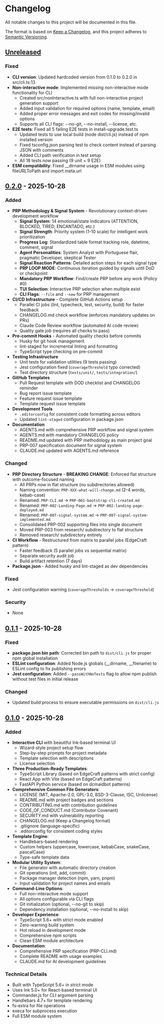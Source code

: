 # Changelog

All notable changes to this project will be documented in this file.

The format is based on [Keep a Changelog](https://keepachangelog.com/en/1.1.0/),
and this project adheres to [Semantic Versioning](https://semver.org/spec/v2.0.0.html).

## [Unreleased]

### Fixed
- **CLI version**: Updated hardcoded version from 0.1.0 to 0.2.0 in src/cli.ts:13
- **Non-interactive mode**: Implemented missing non-interactive mode functionality for CLI
  - Created src/nonInteractive.ts with full non-interactive project generation support
  - Added input validation for required options (name, template, email)
  - Added proper error messages and exit codes for missing/invalid options
  - Supports all CLI flags: --no-git, --no-install, --license, etc.
- **E2E tests**: Fixed all 5 failing E2E tests in install-upgrade.test.ts
  - Updated tests to use local build (node dist/cli.js) instead of npm installed version
  - Fixed tsconfig.json parsing test to check content instead of parsing JSON with comments
  - Added CLI path verification in test setup
  - All 18 tests now passing (9 unit + 9 E2E)
- **ESM compatibility**: Fixed __dirname usage in ESM modules using fileURLToPath and import.meta.url

## [0.2.0] - 2025-10-28

### Added
- **PRP Methodology & Signal System** - Revolutionary context-driven development workflow
  - **Signal System**: 14 emotional/state indicators (ATTENTION, BLOCKED, TIRED, ENCANTADO, etc.)
  - **Signal Strength**: Priority system (1-10 scale) for intelligent work prioritization
  - **Progress Log**: Standardized table format tracking role, datetime, comment, signal
  - **Agent Personalities**: System Analyst with Portuguese flair, pragmatic Developer, skeptical Tester
  - **Signal Reaction Patterns**: Detailed action steps for each signal type
  - **PRP LOOP MODE**: Continuous iteration guided by signals until DoD or checkpoint
  - **Mandatory PRP Workflow**: Find/create PRP before any work (Policy #0)
  - **TUI Selection**: Interactive PRP selection when multiple exist
  - **CLI Flags**: `--file` and `--new` for PRP management
- **CI/CD Infrastructure** - Complete GitHub Actions setup
  - Parallel CI jobs (lint, typecheck, test, security, build) for faster feedback
  - CHANGELOG.md check workflow (enforces mandatory updates on PRs)
  - Claude Code Review workflow (automated AI code review)
  - Quality gate job (requires all checks to pass)
- **Pre-commit Hooks** - Automated quality checks before commits
  - Husky for git hook management
  - lint-staged for incremental linting and formatting
  - TypeScript type checking on pre-commit
- **Testing Infrastructure**
  - Unit tests for validation utilities (9 tests passing)
  - Jest configuration fixed (`coverageThreshold` typo corrected)
  - Test directory structure (`tests/unit/`, `tests/integration/`)
- **GitHub Templates**
  - Pull Request template with DOD checklist and CHANGELOG reminder
  - Bug report issue template
  - Feature request issue template
  - Template request issue template
- **Development Tools**
  - `.editorconfig` for consistent code formatting across editors
  - Updated `lint-staged` configuration in package.json
- **Documentation**
  - AGENTS.md with comprehensive PRP workflow and signal system
  - AGENTS.md with mandatory CHANGELOG policy
  - README.md updated with PRP methodology as main project goal
  - PRP-007 specification document for signal system
  - CLAUDE.md updated with AGENTS.md reference

### Changed
- **PRP Directory Structure** - **BREAKING CHANGE**: Enforced flat structure with outcome-focused naming
  - All PRPs now in flat structure (no subdirectories allowed)
  - Naming convention: `PRP-XXX-what-will-change.md` (2-4 words, kebab-case)
  - Renamed: `PRP-CLI.md` → `PRP-001-bootstrap-cli-created.md`
  - Renamed: `PRP-002-Landing-Page.md` → `PRP-002-landing-page-deployed.md`
  - Renamed: `PRP-007-signal-system.md` → `PRP-007-signal-system-implemented.md`
  - Consolidated PRP-002 supporting files into single document
  - Moved PRP-003 from research/ subdirectory to flat structure
  - Removed research/ subdirectory entirely
- **CI Workflow** - Restructured from matrix to parallel jobs (EdgeCraft pattern)
  - Faster feedback (5 parallel jobs vs sequential matrix)
  - Separate security audit job
  - Build artifact retention (7 days)
- **Package.json** - Added husky and lint-staged as dev dependencies

### Fixed
- Jest configuration warning (`coverageThresholds` → `coverageThreshold`)

### Security
- None

## [0.1.1] - 2025-10-28

### Fixed
- **package.json bin path**: Corrected bin path to `dist/cli.js` for proper npm global installation
- **ESLint configuration**: Added Node.js globals (\_\_dirname, \_\_filename) to ESLint config to fix publishing errors
- **Jest configuration**: Added `--passWithNoTests` flag to allow npm publish without test files in initial release

### Changed
- Updated build process to ensure executable permissions on `dist/cli.js`

## [0.1.0] - 2025-10-28

### Added
- **Interactive CLI** with beautiful Ink-based terminal UI
  - Wizard-style project setup flow
  - Step-by-step prompts for project metadata
  - Template selection with descriptions
  - License selection
- **Three Production-Ready Templates**:
  - TypeScript Library (based on EdgeCraft patterns with strict config)
  - React App with Vite (based on EdgeCraft patterns)
  - FastAPI Python service (based on dcmaidbot patterns)
- **Comprehensive Common File Generators**:
  - LICENSE (MIT, Apache-2.0, GPL-3.0, BSD-3-Clause, ISC, Unlicense)
  - README.md with project badges and sections
  - CONTRIBUTING.md with contribution guidelines
  - CODE_OF_CONDUCT.md (Contributor Covenant)
  - SECURITY.md with vulnerability reporting
  - CHANGELOG.md (Keep a Changelog format)
  - .gitignore (language-specific)
  - .editorconfig for consistent coding styles
- **Template Engine**:
  - Handlebars-based rendering
  - Custom helpers (uppercase, lowercase, kebabCase, snakeCase, pascalCase)
  - Type-safe template data
- **Modular Utility System**:
  - File generator with automatic directory creation
  - Git operations (init, add, commit)
  - Package manager detection (npm, yarn, pnpm)
  - Input validation for project names and emails
- **Command-Line Options**:
  - Full non-interactive mode support
  - All options configurable via CLI flags
  - Git initialization (optional, --no-git to skip)
  - Dependency installation (optional, --no-install to skip)
- **Developer Experience**:
  - TypeScript 5.6+ with strict mode enabled
  - Zero-warning build system
  - Hot reload in development mode
  - Comprehensive npm scripts
  - Clean ESM module architecture
- **Documentation**:
  - Comprehensive PRP specification (PRP-CLI.md)
  - Complete README with usage examples
  - CLAUDE.md for AI development guidelines

### Technical Details
- Built with TypeScript 5.6+ in strict mode
- Uses Ink 5.0+ for React-based terminal UI
- Commander.js for CLI argument parsing
- Handlebars 4.7+ for template rendering
- fs-extra for file operations
- execa for subprocess execution
- Full ESM module system

[Unreleased]: https://github.com/dcversus/prp/compare/v0.2.0...HEAD
[0.2.0]: https://github.com/dcversus/prp/compare/v0.1.1...v0.2.0
[0.1.1]: https://github.com/dcversus/prp/compare/v0.1.0...v0.1.1
[0.1.0]: https://github.com/dcversus/prp/releases/tag/v0.1.0
